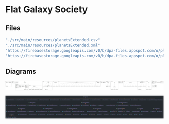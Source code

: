 # Flat Galaxy Society

## Files

```c
"./src/main/resources/planetsExtended.csv"
"./src/main/resources/planetsExtended.xml"
"https://firebasestorage.googleapis.com/v0/b/dpa-files.appspot.com/o/planetsExtended.csv?alt=media"
"https://firebasestorage.googleapis.com/v0/b/dpa-files.appspot.com/o/planetsExtended.xml?alt=media"
```

## Diagrams

![Diagram 1](./class_diagram_1.png)

![Diagram 2](./class_diagram_2.png)
